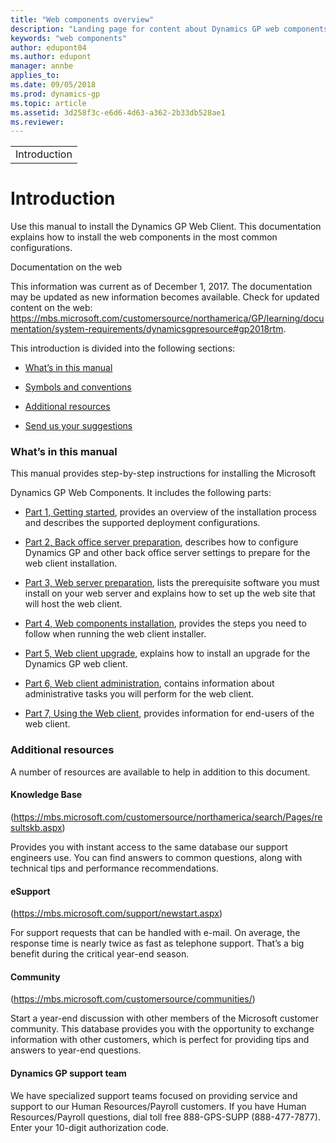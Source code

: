 ```yaml
---
title: "Web components overview"
description: "Landing page for content about Dynamics GP web components."
keywords: "web components"
author: edupont04
ms.author: edupont
manager: annbe
applies_to: 
ms.date: 09/05/2018
ms.prod: dynamics-gp
ms.topic: article
ms.assetid: 3d258f3c-e6d6-4d63-a362-2b33db528ae1
ms.reviewer: 
---
```

|              |
|--------------|
| Introduction |

# Introduction

<span id="_Toc498953263" class="anchor"></span>

Use this manual to install the Dynamics GP Web Client. This documentation explains how to install the web components in the most common configurations.

Documentation on the web

This information was current as of December 1, 2017. The documentation may be updated as new information becomes available. Check for updated content on the web: <https://mbs.microsoft.com/customersource/northamerica/GP/learning/documentation/system-requirements/dynamicsgpresource#gp2018rtm>.

This introduction is divided into the following sections:

- [What’s in this manual](#whats-in-this-manual)  

- [Symbols and conventions](#symbols-and-conventions)  

- [Additional resources](#_Additional_resources)  

- [Send us your suggestions](#send-us-your-suggestions)  

### What’s in this manual

This manual provides step-by-step instructions for installing the Microsoft

Dynamics GP Web Components. It includes the following parts:

- [Part 1, Getting started](https://microsoft-my.sharepoint.com/personal/bigoswam_microsoft_com/Documents/Documents/Office/Dynamics%20GP/Web%20Components%20Guide/WebClient_source/Part%201%20Getting%20Started.dotx), provides an overview of the installation process and describes the supported deployment configurations.  

- [Part 2, Back office server preparation](https://microsoft-my.sharepoint.com/personal/bigoswam_microsoft_com/Documents/Documents/Office/Dynamics%20GP/Web%20Components%20Guide/WebClient_source/Part%202%20Back%20office%20server%20prep.dotx), describes how to configure Dynamics GP and other back office server settings to prepare for the web client installation.  

- [Part 3, Web server preparation](https://microsoft-my.sharepoint.com/personal/bigoswam_microsoft_com/Documents/Documents/Office/Dynamics%20GP/Web%20Components%20Guide/WebClient_source/Part%203%20Web%20server%20prep.dotx), lists the prerequisite software you must install on your web server and explains how to set up the web site that will host the web client.  

- [Part 4, Web components installation](https://microsoft-my.sharepoint.com/personal/bigoswam_microsoft_com/Documents/Documents/Office/Dynamics%20GP/Web%20Components%20Guide/WebClient_source/Part%204%20Web%20components%20install.dotx), provides the steps you need to follow when running the web client installer.  

- [Part 5, Web client upgrade](https://microsoft-my.sharepoint.com/personal/bigoswam_microsoft_com/Documents/Documents/Office/Dynamics%20GP/Web%20Components%20Guide/WebClient_source/Part%205%20Web%20client%20upgrade.dotx), explains how to install an upgrade for the Dynamics GP web client.  

- [Part 6, Web client administration](https://microsoft-my.sharepoint.com/personal/bigoswam_microsoft_com/Documents/Documents/Office/Dynamics%20GP/Web%20Components%20Guide/WebClient_source/Part%206%20Web%20client%20admin.dotx), contains information about administrative tasks you will perform for the web client.  

- [Part 7, Using the Web client](https://microsoft-my.sharepoint.com/personal/bigoswam_microsoft_com/Documents/Documents/Office/Dynamics%20GP/Web%20Components%20Guide/WebClient_source/Part%207%20Using%20the%20Web%20client.dotx), provides information for end-users of the web client.  

### Additional resources

A number of resources are available to help in addition to this document.

#### Knowledge Base

(<https://mbs.microsoft.com/customersource/northamerica/search/Pages/resultskb.aspx>)

Provides you with instant access to the same database our support engineers use. You can find answers to common questions, along with technical tips and performance recommendations.

#### eSupport

(<https://mbs.microsoft.com/support/newstart.aspx>)

For support requests that can be handled with e-mail. On average, the response time is nearly twice as fast as telephone support. That’s a big benefit during the critical year-end season.

#### Community

(<https://mbs.microsoft.com/customersource/communities/>)

Start a year-end discussion with other members of the Microsoft customer community. This database provides you with the opportunity to exchange information with other customers, which is perfect for providing tips and answers to year-end questions.

#### Dynamics GP support team

We have specialized support teams focused on providing service and support to our Human Resources/Payroll customers. If you have Human Resources/Payroll questions, dial toll free 888-GPS-SUPP (888-477-7877). Enter your 10-digit authorization code.


